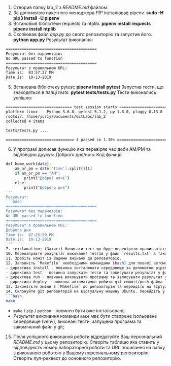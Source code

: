 ﻿1. Створив папку lab_2 з _README.md_ файлом.
2. За допомогою пакетного менеджера *PIP* інсталював pipenv.
__sudo -H pip3 install -U pipenv__
3. Встановіив бібліотеки requests та ntplib.
__pipenv install requests__
__pipenv install ntplib__
4. Скопіював файл *app.py* до свого репозиторію та запустив його.
__python app.py__
Результат виконання:
```bash
========================================
Результат без параметрів: 
No URL passed to function
========================================
Результат з правильною URL: 
Time is:  03:57:37 PM
Date is:  10-13-2019
```
5. Встановив бібліотеку pytest: 
__pipenv install pytest__
Запустив тести, що знаходяться в папці _tests_:
__pytest tests/tests.py__
Тести виконались успішно:
```bash
============================= test session starts ==============================
platform linux -- Python 3.6.8, pytest-5.1.2, py-1.8.0, pluggy-0.13.0
rootdir: /home/yuriy/Documents/GitLabs/lab_2
collected 4 items                                                              

tests/tests.py ....                                                      [100%]

============================== 4 passed in 1.30s ===============================
```
6. У програмі дописав функцію яка перевіряє час доби AM/PM та відповідно друкує: Доброго дня/ночі:
Код функції:
```bash
def home_work(date):
    am_or_pm = date['time'].split()[1]
    if am_or_pm == "AM":
        print("Доброї ночі")
    else:
        print("Доброго дня")
'''
Результат:
```bash
========================================
Результат без параметрів: 
No URL passed to function
========================================
Результат з правильною URL: 
Доброго дня
Time is:  07:25:59 PM
Date is:  10-13-2019
'''
7. :exclamation: (Захист) Написати тест що буде перевіряти правильність виконання Вашої функції;
10. Перенаправте результат виконання тестів у файл `results.txt` а також додайте результат виконання програми у кінець цього ж файл (append). Вкажіть у документації якою командою Ви це зробили;
11. Зробіть коміт із Вашими змінами до репозиторію.
12. Заповніть `Makefile` необхідними командами (bash) для повної автоматизації процесу СІ Вашого проекту (_дані директиви це по суті bash команди які Ви виконували у попередніх пунктах але трішки модифіковані_):
- директива install - повинна інсталювати середовище за допомогою pipenv;
- директива test - повинна запускати тести та записувати результат у файл;
- директива run - повинна виконувати програму та записувати результат у файл;
- директива deploy - повинна автоматично робити git commit/push файла `results.txt`;
13. Закомітьте зміни в `Makefile` до репозиторію та перейдіть на віртуальну машину Ubuntu;
14. Склонуйте git репозиторій на віртуальну машину Ubuntu. Перейдіть у папку лабораторної роботи та запустіть make:
```bash
make
```
- `make` / `pip` / `python` - повинен бути вже інстальовані;
- Результат виконання команди `make` має бути створене ізольоване середовище (venv), виконані тести, запущена програма та закомічений файл у git; 
15. Після успішного виконання роботи відредагуйте Ваш персональний _README.md_ у цьому репозиторію. Створіть таблицю яка ставить у відповідність номер лабораторної роботи та URL посилання на папку з виконаною роботою у Вашому персональному репозиторію. Створіть пул-реквест до основного репозиторію.
